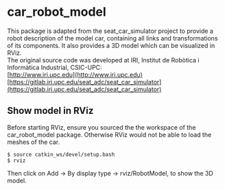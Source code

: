 # car_robot_model

This package is adapted from the seat_car_simulator project to provide a robot description of the model car, containing all links and transformations of its components. It also provides a 3D model which can be visualized in RViz.  
The original source code was developed at IRI, Institut de Robòtica i Informàtica Industrial, CSIC-UPC:  
[http://www.iri.upc.edu](http://www.iri.upc.edu)  
[https://gitlab.iri.upc.edu/seat_adc/seat_car_simulator](https://gitlab.iri.upc.edu/seat_adc/seat_car_simulator)


## Show model in RViz

Before starting RViz, ensure you sourced the the workspace of the car_robot_model package. Otherwise RViz would not be able to load the meshes of the car.

    $ source catkin_ws/devel/setup.bash
    $ rviz

Then click on Add -> By display type -> rviz/RobotModel, to show the 3D model.


